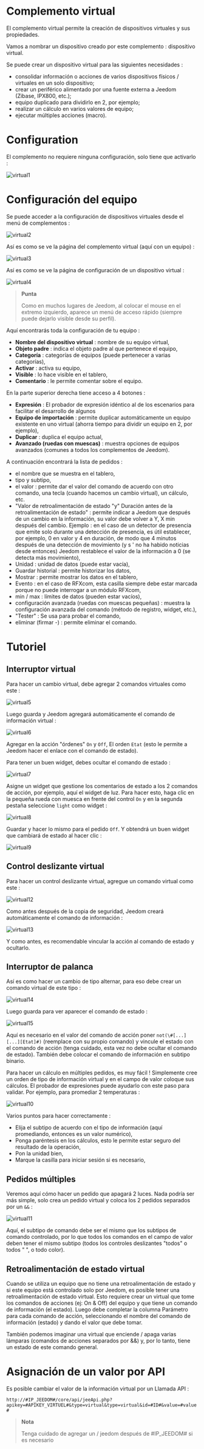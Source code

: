 # Complemento virtual

El complemento virtual permite la creación de dispositivos virtuales y sus propiedades.

Vamos a nombrar un dispositivo creado por este complemento : dispositivo virtual.

Se puede crear un dispositivo virtual para las siguientes necesidades :

-   consolidar información o acciones de varios dispositivos físicos / virtuales en un solo dispositivo;
-   crear un periférico alimentado por una fuente externa a Jeedom (Zibase, IPX800, etc.);
-   equipo duplicado para dividirlo en 2, por ejemplo;
-   realizar un cálculo en varios valores de equipo;
-   ejecutar múltiples acciones (macro).

# Configuration

El complemento no requiere ninguna configuración, solo tiene que activarlo :

![virtual1](./images/virtual1.png)

# Configuración del equipo

Se puede acceder a la configuración de dispositivos virtuales desde el menú de complementos :

![virtual2](./images/virtual2.png)

Así es como se ve la página del complemento virtual (aquí con un equipo) :

![virtual3](./images/virtual3.png)

Así es como se ve la página de configuración de un dispositivo virtual :

![virtual4](./images/virtual4.png)

> **Punta**
>
> Como en muchos lugares de Jeedom, al colocar el mouse en el extremo izquierdo, aparece un menú de acceso rápido (siempre puede dejarlo visible desde su perfil).

Aquí encontrarás toda la configuración de tu equipo :

-   **Nombre del dispositivo virtual** : nombre de su equipo virtual,
-   **Objeto padre** : indica el objeto padre al que pertenece el equipo,
-   **Categoría** : categorías de equipos (puede pertenecer a varias categorías),
-   **Activar** : activa su equipo,
-   **Visible** : lo hace visible en el tablero,
-   **Comentario** : le permite comentar sobre el equipo.

En la parte superior derecha tiene acceso a 4 botones :

-   **Expresión** : El probador de expresión idéntico al de los escenarios para facilitar el desarrollo de algunos
-   **Equipo de importación** : permite duplicar automáticamente un equipo existente en uno virtual (ahorra tiempo para dividir un equipo en 2, por ejemplo),
-   **Duplicar** : duplica el equipo actual,
-   **Avanzado (ruedas con muescas)** : muestra opciones de equipos avanzados (comunes a todos los complementos de Jeedom).

A continuación encontrará la lista de pedidos :

-   el nombre que se muestra en el tablero,
-   tipo y subtipo,
-   el valor : permite dar el valor del comando de acuerdo con otro comando, una tecla (cuando hacemos un cambio virtual), un cálculo, etc.
-   "Valor de retroalimentación de estado "y" Duración antes de la retroalimentación de estado" : permite indicar a Jeedom que después de un cambio en la información, su valor debe volver a Y, X min después del cambio. Ejemplo : en el caso de un detector de presencia que emite solo durante una detección de presencia, es útil establecer, por ejemplo, 0 en valor y 4 en duración, de modo que 4 minutos después de una detección de movimiento (y s ' no ha habido noticias desde entonces) Jeedom restablece el valor de la información a 0 (se detecta más movimiento),
-   Unidad : unidad de datos (puede estar vacía),
-   Guardar historial : permite historizar los datos,
-   Mostrar : permite mostrar los datos en el tablero,
-   Evento : en el caso de RFXcom, esta casilla siempre debe estar marcada porque no puede interrogar a un módulo RFXcom,
-   min / max : límites de datos (pueden estar vacíos),
-   configuración avanzada (ruedas con muescas pequeñas) : muestra la configuración avanzada del comando (método de registro, widget, etc.),
-   "Tester" : Se usa para probar el comando,
-   eliminar (firmar -) : permite eliminar el comando.

# Tutoriel

## Interruptor virtual

Para hacer un cambio virtual, debe agregar 2 comandos virtuales como este :

![virtual5](./images/virtual5.png)

Luego guarda y Jeedom agregará automáticamente el comando de información virtual :

![virtual6](./images/virtual6.png)

Agregar en la acción "órdenes" ``On`` y ``Off``, El orden ``Etat`` (esto le permite a Jeedom hacer el enlace con el comando de estado).

Para tener un buen widget, debes ocultar el comando de estado :

![virtual7](./images/virtual7.png)

Asigne un widget que gestione los comentarios de estado a los 2 comandos de acción, por ejemplo, aquí el widget de luz. Para hacer esto, haga clic en la pequeña rueda con muesca en frente del control ``On`` y en la segunda pestaña seleccione ``light`` como widget :

![virtual8](./images/virtual8.png)

Guardar y hacer lo mismo para el pedido ``Off``. Y obtendrá un buen widget que cambiará de estado al hacer clic :

![virtual9](./images/virtual9.png)

## Control deslizante virtual

Para hacer un control deslizante virtual, agregue un comando virtual como este :

![virtual12](./images/virtual12.png)

Como antes después de la copia de seguridad, Jeedom creará automáticamente el comando de información :

![virtual13](./images/virtual13.png)

Y como antes, es recomendable vincular la acción al comando de estado y ocultarlo.

## Interruptor de palanca

Así es como hacer un cambio de tipo alternar, para eso debe crear un comando virtual de este tipo :

![virtual14](./images/virtual14.png)

Luego guarda para ver aparecer el comando de estado :

![virtual15](./images/virtual15.png)

Aquí es necesario en el valor del comando de acción poner ``not(\#[...][...][Etat]#)`` (reemplace con su propio comando) y vincule el estado con el comando de acción (tenga cuidado, esta vez no debe ocultar el comando de estado). También debe colocar el comando de información en subtipo binario.

Para hacer un cálculo en múltiples pedidos, es muy fácil ! Simplemente cree un orden de tipo de información virtual y en el campo de valor coloque sus cálculos. El probador de expresiones puede ayudarlo con este paso para validar. Por ejemplo, para promediar 2 temperaturas :

![virtual10](./images/virtual10.png)

Varios puntos para hacer correctamente :

-   Elija el subtipo de acuerdo con el tipo de información (aquí promediando, entonces es un valor numérico),
-   Ponga paréntesis en los cálculos, esto le permite estar seguro del resultado de la operación,
-   Pon la unidad bien,
-   Marque la casilla para iniciar sesión si es necesario,



## Pedidos múltiples


Veremos aquí cómo hacer un pedido que apagará 2 luces. Nada podría ser más simple, solo crea un pedido virtual y coloca los 2 pedidos separados por un ``&&`` :

![virtual11](./images/virtual11.png)

Aquí, el subtipo de comando debe ser el mismo que los subtipos de comando controlado, por lo que todos los comandos en el campo de valor deben tener el mismo subtipo (todos los controles deslizantes "todos" o todos " ", o todo color).

## Retroalimentación de estado virtual

Cuando se utiliza un equipo que no tiene una retroalimentación de estado y si este equipo está controlado solo por Jeedom, es posible tener una retroalimentación de estado virtual. Esto requiere crear un virtual que tome los comandos de acciones (ej: On & Off) del equipo y que tiene un comando de información (el estado). Luego debe completar la columna Parámetro para cada comando de acción, seleccionando el nombre del comando de información (estado) y dando el valor que debe tomar.

También podemos imaginar una virtual que enciende / apaga varias lámparas (comandos de acciones separados por &&) y, por lo tanto, tiene un estado de este comando general.

# Asignación de un valor por API

Es posible cambiar el valor de la información virtual por un
Llamada API :

``http://#IP_JEEDOM#/core/api/jeeApi.php?apikey=#APIKEY_VIRTUEL#&type=virtual&type=virtual&id=#ID#&value=#value#``

> **Nota**
>
> Tenga cuidado de agregar un / jeedom después de \#IP\_JEEDOM\# si es necesario
